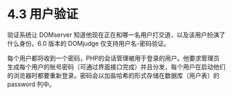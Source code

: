 # 4.3 用户验证

验证系统让 DOMserver 知道他现在正在和哪一名用户打交道，以及该用户扮演了什么身份。6.0 版本的 DOMjudge 仅支持用户名-密码验证。

每个用户都将收到一个密码，PHP的会话管理被用于登录的用户。他要求管理员生成每个用户的账号密码（可通过界面接口完成）并且分发，每个用户在启动他们的浏览器时都要重新登录。密码会以加盐哈希的形式存储在数据库（用户表）的 password 列中。
